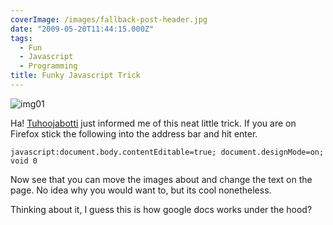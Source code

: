 ```yaml
---
coverImage: /images/fallback-post-header.jpg
date: "2009-05-20T11:44:15.000Z"
tags:
  - Fun
  - Javascript
  - Programming
title: Funky Javascript Trick
---
```


![img01](/wp-content/uploads/2009/05/img01.png "img01")

Ha! [Tuhoojabotti](https://canihasablog.blogspot.com/) just informed me of this neat little trick. If you are on Firefox stick the following into the address bar and hit enter.

<!-- more -->

`javascript:document.body.contentEditable=true; document.designMode=on; void 0`

Now see that you can move the images about and change the text on the page. No idea why you would want to, but its cool nonetheless.

Thinking about it, I guess this is how google docs works under the hood?
